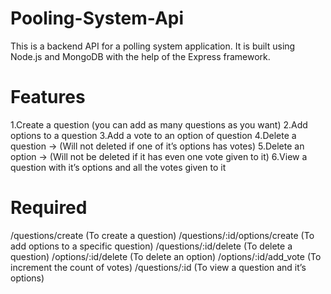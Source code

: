 # Pooling-System-Api
 This is a backend API for a polling system application. It is built using Node.js and MongoDB with the help of the Express framework.
# Features
1.Create a question (you can add as many questions as you want)
2.Add options to a question
3.Add a vote to an option of question
4.Delete a question → (Will not deleted if one of it’s options has votes)
5.Delete an option → (Will not be deleted if it has even one vote given to it)
6.View a question with it’s options and all the votes given to it
# Required 
/questions/create (To create a question)
/questions/:id/options/create (To add options to a specific question)
/questions/:id/delete (To delete a question)
/options/:id/delete (To delete an option)
/options/:id/add_vote (To increment the count of votes)
/questions/:id (To view a question and it’s options)

